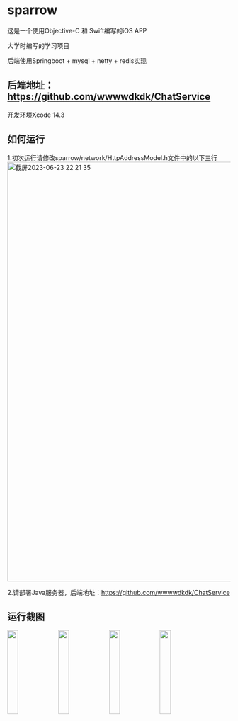 # sparrow
这是一个使用Objective-C 和 Swift编写的iOS APP 

大学时编写的学习项目 

后端使用Springboot + mysql + netty + redis实现
## 后端地址：https://github.com/wwwwdkdk/ChatService
开发环境Xcode 14.3

## 如何运行
1.初次运行请修改sparrow/network/HttpAddressModel.h文件中的以下三行
<img width="948" alt="截屏2023-06-23 22 21 35" src="https://github.com/wwwwdkdk/Sparrow/assets/63393116/dd8c35fe-725a-4e78-ba78-44cbf2901b57">

2.请部署Java服务器，后端地址：https://github.com/wwwwdkdk/ChatService

## 运行截图

<img src="https://github.com/wwwwdkdk/Sparrow/assets/63393116/743545c3-50d0-417c-ae66-de02c3a06371" width="22%">
<img src="https://github.com/wwwwdkdk/Sparrow/assets/63393116/844f4246-9c19-4c92-839f-e68b7e54a5e9" width="22%">
<img src="https://github.com/wwwwdkdk/Sparrow/assets/63393116/1feb756b-7ad3-45d2-beae-ad43796a08c3" width="22%">
<img src="https://github.com/wwwwdkdk/Sparrow/assets/63393116/91d1152b-de46-43b4-b926-9b69344809b4" width="22%">


